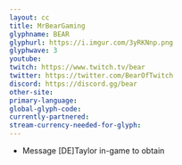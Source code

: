 ```yaml
---
layout: cc
title: MrBearGaming
glyphname: BEAR
glyphurl: https://i.imgur.com/3yRKNnp.png
glyphwave: 3
youtube: 
twitch: https://www.twitch.tv/bear
twitter: https://twitter.com/BearOfTwitch
discord: https://discord.gg/bear
other-site: 
primary-language: 
global-glyph-code: 
currently-partnered: 
stream-currency-needed-for-glyph: 
---
```

* Message [DE]Taylor in-game to obtain

